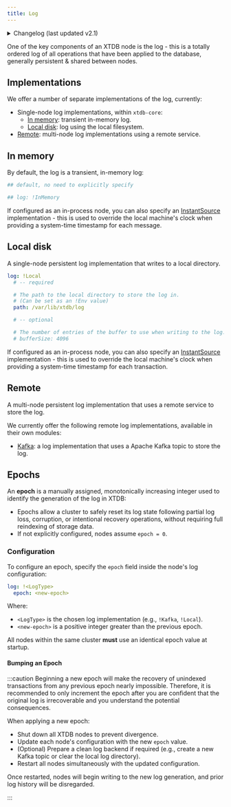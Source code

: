 ```yaml
---
title: Log
---
```


<details>
<summary>Changelog (last updated v2.1)</summary>

v2.1: multi-database support

: As part of the multi-database support, the Kafka log-clusters were extracted - see the [Kafka log documentation](log/kafka) for more details.

</details>

One of the key components of an XTDB node is the log - this is a totally ordered log of all operations that have been applied to the database, generally persistent & shared between nodes.

## Implementations

We offer a number of separate implementations of the log, currently:

- Single-node log implementations, within `xtdb-core`:
    - [In memory](#in-memory): transient in-memory log.
    - [Local disk](#local-disk): log using the local filesystem.
- [Remote](#remote): multi-node log implementations using a remote service.

## In memory

By default, the log is a transient, in-memory log:

``` yaml
## default, no need to explicitly specify

## log: !InMemory
```

If configured as an in-process node, you can also specify an [InstantSource](https://docs.oracle.com/en/java/javase/17/docs/api/java.base/java/time/InstantSource.html) implementation - this is used to override the local machine's clock when providing a system-time timestamp for each message.

## Local disk

A single-node persistent log implementation that writes to a local directory.

``` yaml
log: !Local
  # -- required

  # The path to the local directory to store the log in.
  # (Can be set as an !Env value)
  path: /var/lib/xtdb/log

  # -- optional

  # The number of entries of the buffer to use when writing to the log.
  # bufferSize: 4096
```

If configured as an in-process node, you can also specify an [InstantSource](https://docs.oracle.com/en/java/javase/17/docs/api/java.base/java/time/InstantSource.html) implementation - this is used to override the local machine's clock when providing a system-time timestamp for each transaction.

## Remote

A multi-node persistent log implementation that uses a remote service to store the log.

We currently offer the following remote log implementations, available in their own modules:

- [Kafka](log/kafka): a log implementation that uses a Apache Kafka topic to store the log.

## Epochs

An **epoch** is a manually assigned, monotonically increasing integer used to identify the generation of the log in XTDB:

- Epochs allow a cluster to safely reset its log state following partial log loss, corruption, or intentional recovery operations, without requiring full reindexing of storage data.
- If not explicitly configured, nodes assume `epoch = 0`.

### Configuration

To configure an epoch, specify the `epoch` field inside the node's log configuration:

``` yaml
log: !<LogType>
  epoch: <new-epoch>
```

Where:

- `<LogType>` is the chosen log implementation (e.g., `!Kafka`, `!Local`).
- `<new-epoch>` is a positive integer greater than the previous epoch.

All nodes within the same cluster **must** use an identical epoch value at startup.

#### Bumping an Epoch

:::caution
Beginning a new epoch will make the recovery of unindexed transactions from any previous epoch nearly impossible.
Therefore, it is recommended to only increment the epoch after you are confident that the original log is irrecoverable and you understand the potential consequences.

When applying a new epoch:

- Shut down all XTDB nodes to prevent divergence.
- Update each node's configuration with the new `epoch` value.
- (Optional) Prepare a clean log backend if required (e.g., create a new Kafka topic or clear the local log directory).
- Restart all nodes simultaneously with the updated configuration.

Once restarted, nodes will begin writing to the new log generation, and prior log history will be disregarded.

:::
